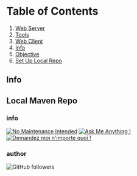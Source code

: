 # Table of Contents
1. [Web Server](intesrtPathToFile/other_file.md)
2. [Tools](pathToFile)
3. [Web Client](pathTofile)
3. [Info](#info)
4. [Objective](#objective)
5. [Set Up Local Repo](#local-maven-repo)


## Info
## Local Maven Repo

### info
[![No Maintenance Intended](http://unmaintained.tech/badge.svg)](http://unmaintained.tech/)
[![Ask Me Anything !](https://img.shields.io/badge/Ask%20me-anything-1abc9c.svg)](https://GitHub.com/Naereen/ama)
[![Demandez moi n'importe quoi !](https://img.shields.io/badge/Demandez%20moi-n'%20importe%20quoi-1abc9c.svg)](https://GitHub.com/Naereen/ama.fr)

### author
![GitHub followers](https://img.shields.io/github/followers/FrenchToastStudio?style=social)